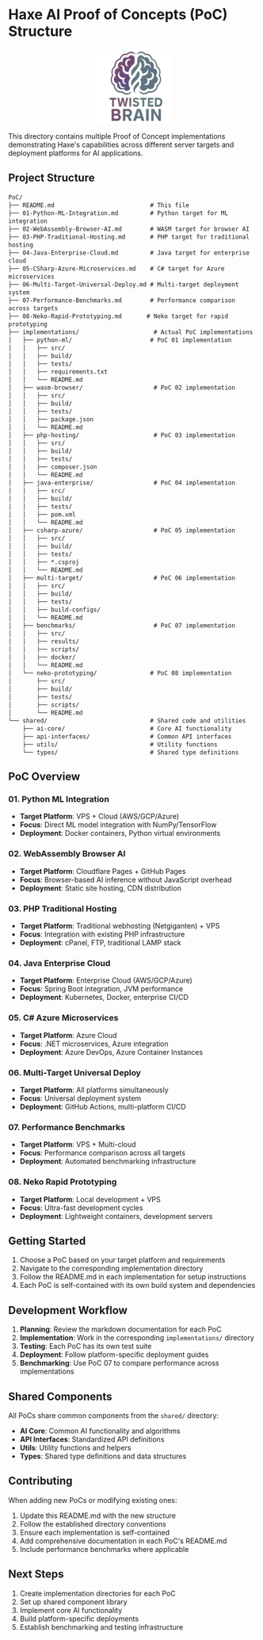 # Haxe AI Proof of Concepts (PoC) Structure

<div align="center">
  <img src="../assets/logo.png" alt="Haxe AI PoC Logo" width="150" height="150">
</div>

This directory contains multiple Proof of Concept implementations demonstrating Haxe's capabilities across different server targets and deployment platforms for AI applications.

## Project Structure

```
PoC/
├── README.md                           # This file
├── 01-Python-ML-Integration.md         # Python target for ML integration
├── 02-WebAssembly-Browser-AI.md        # WASM target for browser AI
├── 03-PHP-Traditional-Hosting.md       # PHP target for traditional hosting
├── 04-Java-Enterprise-Cloud.md         # Java target for enterprise cloud
├── 05-CSharp-Azure-Microservices.md    # C# target for Azure microservices
├── 06-Multi-Target-Universal-Deploy.md # Multi-target deployment system
├── 07-Performance-Benchmarks.md        # Performance comparison across targets
├── 08-Neko-Rapid-Prototyping.md       # Neko target for rapid prototyping
├── implementations/                     # Actual PoC implementations
│   ├── python-ml/                      # PoC 01 implementation
│   │   ├── src/
│   │   ├── build/
│   │   ├── tests/
│   │   ├── requirements.txt
│   │   └── README.md
│   ├── wasm-browser/                    # PoC 02 implementation
│   │   ├── src/
│   │   ├── build/
│   │   ├── tests/
│   │   ├── package.json
│   │   └── README.md
│   ├── php-hosting/                     # PoC 03 implementation
│   │   ├── src/
│   │   ├── build/
│   │   ├── tests/
│   │   ├── composer.json
│   │   └── README.md
│   ├── java-enterprise/                 # PoC 04 implementation
│   │   ├── src/
│   │   ├── build/
│   │   ├── tests/
│   │   ├── pom.xml
│   │   └── README.md
│   ├── csharp-azure/                    # PoC 05 implementation
│   │   ├── src/
│   │   ├── build/
│   │   ├── tests/
│   │   ├── *.csproj
│   │   └── README.md
│   ├── multi-target/                    # PoC 06 implementation
│   │   ├── src/
│   │   ├── build/
│   │   ├── tests/
│   │   ├── build-configs/
│   │   └── README.md
│   ├── benchmarks/                      # PoC 07 implementation
│   │   ├── src/
│   │   ├── results/
│   │   ├── scripts/
│   │   ├── docker/
│   │   └── README.md
│   └── neko-prototyping/               # PoC 08 implementation
│       ├── src/
│       ├── build/
│       ├── tests/
│       ├── scripts/
│       └── README.md
└── shared/                             # Shared code and utilities
    ├── ai-core/                        # Core AI functionality
    ├── api-interfaces/                 # Common API interfaces
    ├── utils/                          # Utility functions
    └── types/                          # Shared type definitions
```

## PoC Overview

### 01. Python ML Integration
- **Target Platform**: VPS + Cloud (AWS/GCP/Azure)
- **Focus**: Direct ML model integration with NumPy/TensorFlow
- **Deployment**: Docker containers, Python virtual environments

### 02. WebAssembly Browser AI
- **Target Platform**: Cloudflare Pages + GitHub Pages
- **Focus**: Browser-based AI inference without JavaScript overhead
- **Deployment**: Static site hosting, CDN distribution

### 03. PHP Traditional Hosting
- **Target Platform**: Traditional webhosting (Netgiganten) + VPS
- **Focus**: Integration with existing PHP infrastructure
- **Deployment**: cPanel, FTP, traditional LAMP stack

### 04. Java Enterprise Cloud
- **Target Platform**: Enterprise Cloud (AWS/GCP/Azure)
- **Focus**: Spring Boot integration, JVM performance
- **Deployment**: Kubernetes, Docker, enterprise CI/CD

### 05. C# Azure Microservices
- **Target Platform**: Azure Cloud
- **Focus**: .NET microservices, Azure integration
- **Deployment**: Azure DevOps, Azure Container Instances

### 06. Multi-Target Universal Deploy
- **Target Platform**: All platforms simultaneously
- **Focus**: Universal deployment system
- **Deployment**: GitHub Actions, multi-platform CI/CD

### 07. Performance Benchmarks
- **Target Platform**: VPS + Multi-cloud
- **Focus**: Performance comparison across all targets
- **Deployment**: Automated benchmarking infrastructure

### 08. Neko Rapid Prototyping
- **Target Platform**: Local development + VPS
- **Focus**: Ultra-fast development cycles
- **Deployment**: Lightweight containers, development servers

## Getting Started

1. Choose a PoC based on your target platform and requirements
2. Navigate to the corresponding implementation directory
3. Follow the README.md in each implementation for setup instructions
4. Each PoC is self-contained with its own build system and dependencies

## Development Workflow

1. **Planning**: Review the markdown documentation for each PoC
2. **Implementation**: Work in the corresponding `implementations/` directory
3. **Testing**: Each PoC has its own test suite
4. **Deployment**: Follow platform-specific deployment guides
5. **Benchmarking**: Use PoC 07 to compare performance across implementations

## Shared Components

All PoCs share common components from the `shared/` directory:
- **AI Core**: Common AI functionality and algorithms
- **API Interfaces**: Standardized API definitions
- **Utils**: Utility functions and helpers
- **Types**: Shared type definitions and data structures

## Contributing

When adding new PoCs or modifying existing ones:
1. Update this README.md with the new structure
2. Follow the established directory conventions
3. Ensure each implementation is self-contained
4. Add comprehensive documentation in each PoC's README.md
5. Include performance benchmarks where applicable

## Next Steps

1. Create implementation directories for each PoC
2. Set up shared component library
3. Implement core AI functionality
4. Build platform-specific deployments
5. Establish benchmarking and testing infrastructure